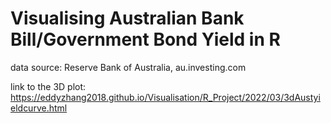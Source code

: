 # Visualising Australian Bank Bill/Government Bond Yield in R

data source: Reserve Bank of Australia, au.investing.com

link to the 3D plot: https://eddyzhang2018.github.io/Visualisation/R_Project/2022/03/3dAustyieldcurve.html
